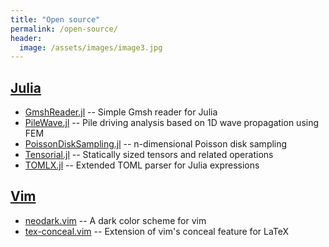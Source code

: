 ```yaml
---
title: "Open source"
permalink: /open-source/
header:
  image: /assets/images/image3.jpg
---
```


## [Julia](https://julialang.org)

* [GmshReader.jl](https://github.com/KeitaNakamura/GmshReader.jl) -- Simple Gmsh reader for Julia
* [PileWave.jl](https://github.com/KeitaNakamura/PileWave.jl) -- Pile driving analysis based on 1D wave propagation using FEM
* [PoissonDiskSampling.jl](https://github.com/KeitaNakamura/PoissonDiskSampling.jl) -- n-dimensional Poisson disk sampling
* [Tensorial.jl](https://github.com/KeitaNakamura/Tensorial.jl) -- Statically sized tensors and related operations
* [TOMLX.jl](https://github.com/KeitaNakamura/TOMLX.jl) -- Extended TOML parser for Julia expressions

## [Vim](https://www.vim.org)

* [neodark.vim](https://github.com/KeitaNakamura/neodark.vim) -- A dark color scheme for vim
* [tex-conceal.vim](https://github.com/KeitaNakamura/tex-conceal.vim) -- Extension of vim's conceal feature for LaTeX

